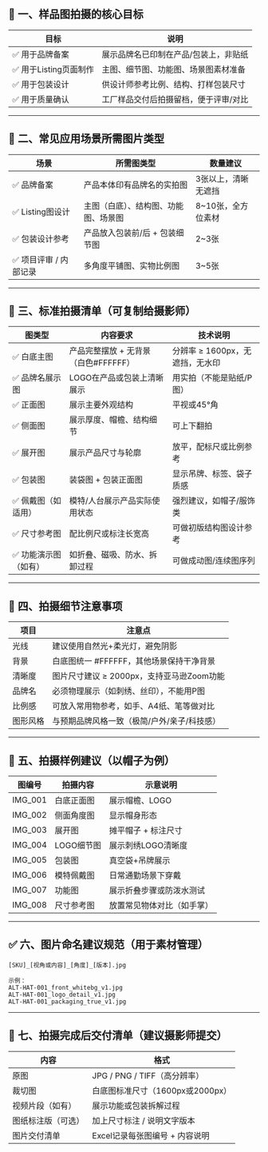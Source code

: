 ## 🎯 一、样品图拍摄的核心目标

| 目标              | 说明                  |
| --------------- | ------------------- |
| ✅ 用于品牌备案        | 展示品牌名已印制在产品/包装上，非贴纸 |
| ✅ 用于Listing页面制作 | 主图、细节图、功能图、场景图素材准备  |
| ✅ 用于包装设计        | 供设计师参考比例、结构、打样包装尺寸  |
| ✅ 用于质量确认        | 工厂样品交付后拍摄留档，便于评审/对比 |

---

## 🧰 二、常见应用场景所需图片类型

| 场景            | 所需图类型              | 数量建议         |
| ------------- | ------------------ | ------------ |
| ✅ 品牌备案        | 产品本体印有品牌名的实拍图      | 3张以上，清晰无遮挡   |
| ✅ Listing图设计  | 主图（白底）、结构图、功能图、场景图 | 8\~10张，全方位素材 |
| ✅ 包装设计参考      | 产品放入包装前/后 + 包装细节图  | 2\~3张        |
| ✅ 项目评审 / 内部记录 | 多角度平铺图、实物比例图       | 3\~5张        |

---

## 📸 三、标准拍摄清单（可复制给摄影师）

| 图类型         | 内容要求                    | 技术说明                 |
| ----------- | ----------------------- | -------------------- |
| ✅ 白底主图      | 产品完整摆放 + 无背景（白色#FFFFFF） | 分辨率 ≥ 1600px，无遮挡，无水印 |
| ✅ 品牌名展示图    | LOGO在产品或包装上清晰展示         | 用实拍（不能是贴纸/P图）        |
| ✅ 正面图       | 展示主要外观结构                | 平视或45°角              |
| ✅ 侧面图       | 展示厚度、帽檐、结构细节            | 可上下翻拍                |
| ✅ 展开图       | 展示产品尺寸与轮廓               | 放平，配标尺或比例参考          |
| ✅ 包装图       | 装袋图 + 包装正面图             | 显示吊牌、标签、袋子质感         |
| ✅ 佩戴图（如适用）  | 模特/人台展示产品实际使用状态         | 强烈建议，如帽子/服饰类         |
| ✅ 尺寸参考图     | 配比例尺或标注长宽高              | 可做初版结构图设计参考          |
| ✅ 功能演示图（如有） | 如折叠、磁吸、防水、拆卸过程          | 可做成动图/连续图序列          |

---

## 🧠 四、拍摄细节注意事项

| 项目   | 注意点                         |
| ---- | --------------------------- |
| 光线   | 建议使用自然光+柔光灯，避免阴影            |
| 背景   | 白底图统一 #FFFFFF，其他场景保持干净背景    |
| 清晰度  | 图片尺寸建议 ≥ 2000px，支持亚马逊Zoom功能 |
| 品牌名  | 必须物理展示（如刺绣、丝印），不能用P图        |
| 比例感  | 可放入常用物参考，如手、A4纸、笔等做对比       |
| 图形风格 | 与预期品牌风格一致（极简/户外/亲子/科技感）     |

---

## 🎨 五、拍摄样例建议（以帽子为例）

| 图编号      | 拍摄内容    | 示意说明          |
| -------- | ------- | ------------- |
| IMG\_001 | 白底正面图   | 展示帽檐、LOGO     |
| IMG\_002 | 侧面角度图   | 显示帽身形态        |
| IMG\_003 | 展开图     | 摊平帽子 + 标注尺寸   |
| IMG\_004 | LOGO细节图 | 展示刺绣LOGO清晰度   |
| IMG\_005 | 包装图     | 真空袋+吊牌展示      |
| IMG\_006 | 模特佩戴图   | 日常通勤场景下穿戴     |
| IMG\_007 | 功能图     | 展示折叠步骤或防泼水测试  |
| IMG\_008 | 尺寸参考图   | 放置常见物体对比（如手掌） |

---

## ✅ 六、图片命名建议规范（用于素材管理）

```
[SKU]_[视角或内容]_[角度]_[版本].jpg

示例：
ALT-HAT-001_front_whitebg_v1.jpg
ALT-HAT-001_logo_detail_v1.jpg
ALT-HAT-001_packaging_true_v1.jpg
```

---

## 📁 七、拍摄完成后交付清单（建议摄影师提交）

| 内容        | 格式                     |
| --------- | ---------------------- |
| 原图        | JPG / PNG / TIFF（高分辨率） |
| 裁切图       | 白底图标准尺寸（1600px或2000px） |
| 视频片段（如有）  | 展示功能或包装拆解过程            |
| 图纸标注版（可选） | 加上尺寸标注 / 说明文字版本        |
| 图片交付清单    | Excel记录每张图编号 + 内容说明    |

